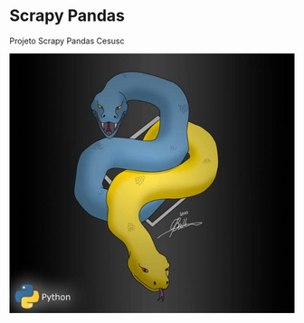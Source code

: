 # Scrapy Pandas

Projeto Scrapy Pandas Cesusc

![alt text](https://github.com/joaodematejr/scrapy_pandas/blob/master/img/python.jpg?raw=true)
